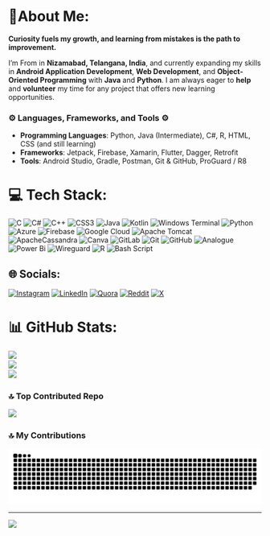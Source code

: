 # 🧬About Me:
 **Curiosity fuels my growth, and learning from mistakes is the path to improvement.**

I’m From in **Nizamabad, Telangana, India**, and currently expanding my skills in **Android Application Development**, **Web Development**, and **Object-Oriented Programming** with **Java** and **Python**. 
I am always eager to **help** and **volunteer** my time for any project that offers new learning opportunities.

### ⚙️ **Languages, Frameworks, and Tools** ⚙️
- **Programming Languages**: Python, Java (Intermediate), C#, R, HTML, CSS (and still learning)  
- **Frameworks**: Jetpack, Firebase, Xamarin, Flutter, Dagger, Retrofit  
- **Tools**: Android Studio, Gradle, Postman, Git & GitHub, ProGuard / R8




# 💻 Tech Stack:
![C](https://img.shields.io/badge/c-%2300599C.svg?style=for-the-badge&logo=c&logoColor=white) ![C#](https://img.shields.io/badge/c%23-%23239120.svg?style=for-the-badge&logo=csharp&logoColor=white) ![C++](https://img.shields.io/badge/c++-%2300599C.svg?style=for-the-badge&logo=c%2B%2B&logoColor=white) ![CSS3](https://img.shields.io/badge/css3-%231572B6.svg?style=for-the-badge&logo=css3&logoColor=white) ![Java](https://img.shields.io/badge/java-%23ED8B00.svg?style=for-the-badge&logo=openjdk&logoColor=white) ![Kotlin](https://img.shields.io/badge/kotlin-%237F52FF.svg?style=for-the-badge&logo=kotlin&logoColor=white) ![Windows Terminal](https://img.shields.io/badge/Windows%20Terminal-%234D4D4D.svg?style=for-the-badge&logo=windows-terminal&logoColor=white) ![Python](https://img.shields.io/badge/python-3670A0?style=for-the-badge&logo=python&logoColor=ffdd54) ![Azure](https://img.shields.io/badge/azure-%230072C6.svg?style=for-the-badge&logo=microsoftazure&logoColor=white) ![Firebase](https://img.shields.io/badge/firebase-%23039BE5.svg?style=for-the-badge&logo=firebase) ![Google Cloud](https://img.shields.io/badge/GoogleCloud-%234285F4.svg?style=for-the-badge&logo=google-cloud&logoColor=white) ![Apache Tomcat](https://img.shields.io/badge/apache%20tomcat-%23F8DC75.svg?style=for-the-badge&logo=apache-tomcat&logoColor=black) ![ApacheCassandra](https://img.shields.io/badge/cassandra-%231287B1.svg?style=for-the-badge&logo=apache-cassandra&logoColor=white) ![Canva](https://img.shields.io/badge/Canva-%2300C4CC.svg?style=for-the-badge&logo=Canva&logoColor=white) ![GitLab](https://img.shields.io/badge/gitlab-%23181717.svg?style=for-the-badge&logo=gitlab&logoColor=white) ![Git](https://img.shields.io/badge/git-%23F05033.svg?style=for-the-badge&logo=git&logoColor=white) ![GitHub](https://img.shields.io/badge/github-%23121011.svg?style=for-the-badge&logo=github&logoColor=white) ![Analogue](https://img.shields.io/badge/Analogue-1A1A1A?style=for-the-badge&logo=Analogue&logoColor=white) ![Power Bi](https://img.shields.io/badge/power_bi-F2C811?style=for-the-badge&logo=powerbi&logoColor=black) ![Wireguard](https://img.shields.io/badge/wireguard-%2388171A.svg?style=for-the-badge&logo=wireguard&logoColor=white) ![R](https://img.shields.io/badge/r-%23276DC3.svg?style=for-the-badge&logo=r&logoColor=white) ![Bash Script](https://img.shields.io/badge/bash_script-%23121011.svg?style=for-the-badge&logo=gnu-bash&logoColor=white)


## 🌐 Socials:
[![Instagram](https://img.shields.io/badge/Instagram-%23E4405F.svg?logo=Instagram&logoColor=white)](https://instagram.com/pranav__4417) [![LinkedIn](https://img.shields.io/badge/LinkedIn-%230077B5.svg?logo=linkedin&logoColor=white)](https://linkedin.com/in/https://www.linkedin.com/in/pranav-kandakurthi-3a0975256/) [![Quora](https://img.shields.io/badge/Quora-%23B92B27.svg?logo=Quora&logoColor=white)](https://quora.com/profile/PRANAV-KANDAKURTHI-1) [![Reddit](https://img.shields.io/badge/Reddit-%23FF4500.svg?logo=Reddit&logoColor=white)](https://reddit.com/user/pranav4417) [![X](https://img.shields.io/badge/X-black.svg?logo=X&logoColor=white)](https://x.com/PRANAV4417) 

# 📊 GitHub Stats:
![](https://github-readme-stats.vercel.app/api?username=pranav4417&theme=codeSTACKr&hide_border=true&include_all_commits=true&count_private=true)<br/>
![](https://github-readme-streak-stats.herokuapp.com/?user=pranav4417&theme=codeSTACKr&hide_border=true)<br/>
![](https://github-readme-stats.vercel.app/api/top-langs/?username=pranav4417&theme=codeSTACKr&hide_border=true&include_all_commits=true&count_private=true&layout=compact)

### 🔝 Top Contributed Repo
![](https://github-contributor-stats.vercel.app/api?username=pranav4417&limit=5&theme=dark&combine_all_yearly_contributions=true)

### 🔝 My Contributions
![snake gif](https://github.com/pranav4417/pranav4417/blob/output/github-snake-dark.svg)




---
[![](https://visitcount.itsvg.in/api?id=pranav4417&icon=1&color=1)](https://visitcount.itsvg.in)


<!-- Proudly created with GPRM ( https://gprm.itsvg.in ) -->
